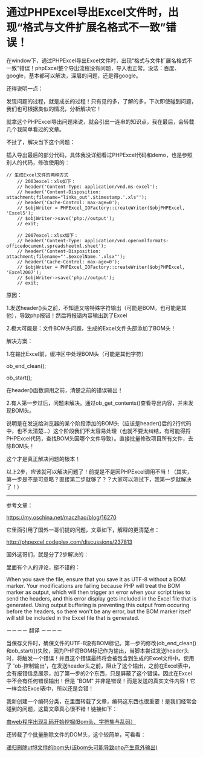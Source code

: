 # 通过PHPExcel导出Excel文件时，出现“格式与文件扩展名格式不一致”错误！

在window下，通过PHPExcel导出Excel文件时，出现“格式与文件扩展名格式不一致”错误！phpExcel整个导出流程没有问题，导入也正常。没法：百度、google，基本都可以解决，深层的问题，还是得google。

还得说明一点：

发现问题的过程，就是成长的过程！只有见的多，了解的多，下次即使碰到问题，我们也可根据类似的情况，分析解决它！

就拿这个PHPExcel导出问题来说，就会引出一连串的知识点，我在最后，会转载几个我简单看过的文章。

不扯了，解决当下这个问题：

插入导出最后的部分代码，具体我没详细看过PHPExcel代码和demo，也是参照别人的代码，修改使用的：


	// 生成Excel文件的两种方式
	    // 2003excel：xls如下：
	    // header('Content-Type: application/vnd.ms-excel');
	    // header('Content-Disposition: attachment;filename="links_out'.$timestamp.'.xls"');
	    // header('Cache-Control: max-age=0');
	    // $objWriter = PHPExcel_IOFactory::createWriter($objPHPExcel, 'Excel5');
	    // $objWriter->save('php://output');
	    // exit;
	    
	    // 2007excel：xlsx如下：
	    // header('Content-Type: application/vnd.openxmlformats-officedocument.spreadsheetml.sheet');
	    // header('Content-Disposition: attachment;filename="'.$excelName.'.xlsx"');
	    // header('Cache-Control: max-age=0');
	    // $objWriter = PHPExcel_IOFactory::createWriter($objPHPExcel, 'Excel2007');
	    // $objWriter->save('php://output');
	    // exit;
原因：

1.发送header()头之前，不知道又啥特殊字符输出（可能是BOM，也可能是其他），导致php报错！然后将报错内容输出到了Excel

2.极大可能是：文件BOM头问题，生成的Excel文件头部添加了BOM头！

解决方案：

1.在输出Excel前，缓冲区中处理BOM头（可能是其他字符）

ob_end_clean();

ob_start();

在header()函数调用之前，清楚之前的错误输出！

2.有人第一步过后，问题未解决。通过ob_get_contents()查看导出内容，并未发现BOM头。

说明是在发送给浏览器的某个阶段添加的BOM头（应该是header()后的2行代码中，也不太清楚...）这个阶段我们不太容易处理（也就不要太纠结，有可能得捋PHPExcel代码，查找BOM头因哪个文件导致）。直接批量修改项目所有文件，去除BOM头！

这个才是真正解决问题的根本！

以上2步，应该就可以解决问题了！前提是不是因PHPExcel调用不当！（其实，第一步是不是可忽略？直接第二步就够了？？大家可以测试下，我第一步就解决了！）

----------------------------------------------------------------------------------------------

参考文章：

https://my.oschina.net/maczhao/blog/16270

它里面引用了国外一哥们提的问题，文章如下，解释的更清楚点：

http://phpexcel.codeplex.com/discussions/237813

国外这哥们，就是分了2步解决的：

里面有个人的评论，挺不错的：

When you save the file, ensure that you save it as UTF-8 without a BOM marker. Your modifications are failing because PHP will treat the BOM marker as output, which will then trigger an error when your script tries to send the headers, and this error display gets included in the Excel file that is generated. Using output buffering is preventing this output from occuring before the headers, so there won't be any error, but the BOM marker itself will still be included in the Excel file that is generated.

－－－－ 翻译 －－－－

当保存文件时，确保文件的UTF-8没有BOM标记。第一步的修改(ob_end_clean()和ob_start())失败，因为PHP将BOM标记作为输出，当脚本尝试发送header头时，将触发一个错误！并且这个错误最终将会被包含到生成的Excel文件中。使用了 'ob-控制输出'，在发送header头之前，阻止了这个输出，之前在Excel表中，会有报错信息展示，加了第一步的2个东西，只是屏蔽了这个错误，因此在Excel中不会有任何错误输出！但是 “BOM” 并非是错误！而是发送的真实文件内容！它一样会给Excel表中，所以还是会错！

我新创建一个编码分类，在里面转载了文章，编码这东西也很重要！是我们经常会碰到的问题，这篇文章真心很不错！链接如下： 

[由web程序出现乱码开始挖掘(Bom头、字符集与乱码）](https://blog.csdn.net/beyond__devil/article/details/53284005)

还转载了个批量删除文件的DOM头，这个较简单，可看看：

[递归删除utf8文件的bom头(该bom头可能导致php产生意外输出)](https://blog.csdn.net/beyond__devil/article/details/53283970)

